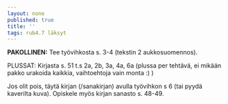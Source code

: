 ```yaml
---
layout: none
published: true
title: ''
tags: rub4.7 läksyt
---
```

**PAKOLLINEN:** Tee työvihkosta s. 3-4 (tekstin 2 aukkosuomennos).

PLUSSAT: Kirjasta s. 51 t.s 2a, 2b, 3a, 4a, 6a (plussa per tehtävä, ei mikään pakko urakoida kaikkia, vaihtoehtoja vain monta :) )

Jos olit pois, täytä kirjan (/sanakirjan) avulla työvihkon s 6 (tai pyydä kaverilta kuva). Opiskele myös kirjan sanasto s. 48-49.
